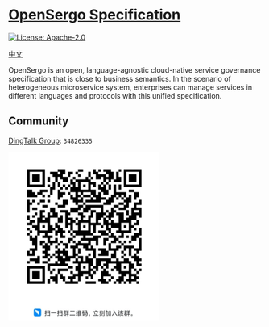 # [OpenSergo Specification](./specification/en/README.md)

[![License: Apache-2.0](https://img.shields.io/badge/license-Apache%202.0-blue.svg)](https://www.apache.org/licenses/LICENSE-2.0.txt)

[中文](./README.zh-Hans.md)

OpenSergo is an open, language-agnostic cloud-native service governance specification that is close to business semantics.
In the scenario of heterogeneous microservice system, enterprises can manage services in different languages and protocols with this unified specification. 

## Community

[DingTalk Group](https://page.dingtalk.com/wow/dingtalk/act/en-home): `34826335`

<img src="image/dingtalk-group.jpg" width="300" />
